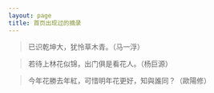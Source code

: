 ```yaml
---
layout: page
title: 首页出现过的摘录
---
```

> 已识乾坤大，犹怜草木青。（马一浮）

> 若待上林花似锦，出门俱是看花人。（杨巨源）

> 今年花勝去年紅，可惜明年花更好，知與誰同？（歐陽修）

